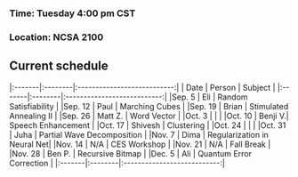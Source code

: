 
### Time: Tuesday 4:00 pm CST

### Location: NCSA 2100

## Current schedule

|:-------|:--------|:---------------------------:|
|  Date  | Person  | Subject                     |
|:-------|:--------|:---------------------------:|
|Sep.  5 | Eli     | Random Satisfiability       |
|Sep. 12 | Paul    | Marching Cubes              |
|Sep. 19 | Brian   | Stimulated Annealing II     |
|Sep. 26 | Matt Z. | Word Vector                 |
|Oct.  3 |         |                             |
|Oct. 10 | Benji V.| Speech Enhancement          |
|Oct. 17 | Shivesh | Clustering                  |
|Oct. 24 |         |                             |
|Oct. 31 | Juha    | Partial Wave Decomposition  |
|Nov.  7 | Dima    | Regularization in Neural Net|
|Nov. 14 | N/A     | CES Workshop                |
|Nov. 21 | N/A     | Fall Break                  |
|Nov. 28 | Ben P.  | Recursive Bitmap            |
|Dec.  5 | Ali     | Quantum Error Correction    |
|:-------|:--------|:---------------------------:|

